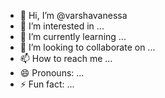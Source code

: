 - 👋 Hi, I’m @varshavanessa
- 👀 I’m interested in ...
- 🌱 I’m currently learning ...
- 💞️ I’m looking to collaborate on ...
- 📫 How to reach me ...
- 😄 Pronouns: ...
- ⚡ Fun fact: ...

<!---
varshavanessa/varshavanessa is a ✨ special ✨ repository because its `README.md` (this file) appears on your GitHub profile.
You can click the Preview link to take a look at your changes.
--->
